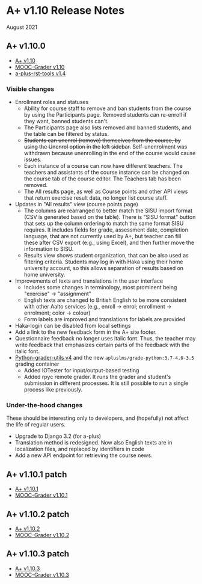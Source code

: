 # A+ v1.10 Release Notes

August 2021

## A+ v1.10.0

* [A+ v1.10](https://github.com/apluslms/a-plus/releases/tag/v1.10.0)
* [MOOC-Grader v1.10](https://github.com/apluslms/mooc-grader/releases/tag/v1.10.0)
* [a-plus-rst-tools v1.4](https://github.com/apluslms/a-plus-rst-tools/releases/tag/v1.4)

### Visible changes

* Enrollment roles and statuses
  - Ability for course staff to remove and ban students from the course by using the Participants page. Removed students can re-enroll if they want, banned students can't.
  - The Participants page also lists removed and banned students, and the table can be filtered by status.
  - ~~Students can unenrol (remove) themselves from the course, by using the Unenrol option in the left sidebar.~~ Self-unenrolment was withdrawn because unenrolling in the end of the course would cause issues.
  - Each instance of a course can now have different teachers. The teachers and assistants of the course instance can be changed on the course tab of the course editor. The Teachers tab has been removed.
  - The All results page, as well as Course points and other API views that return exercise result data, no longer list course staff.
* Updates in "All results" view (course points page)
  - The columns are rearranged to better match the SISU import format (CSV is generated based on the table). There is "SISU format" button that sets up the column ordering to match the same format SISU requires. It includes fields for grade, assessment date, completion language, that are not currently used by A+, but teacher can fill these after CSV export (e.g., using Excel), and then further move the information to SISU.
  - Results view shows student organization, that can be also used as filtering criteria. Students may log in with Haka using their home university account, so this allows separation of results based on home university.
* Improvements of texts and translations in the user interface
  - Includes some changes in terminology, most prominent being "exercise" → "assignment"
  - English texts are changed to British English to be more consistent with other Aalto services (e.g., enroll → enrol; enrollment → enrolment; color → colour)
  - Form labels are improved and translations for labels are provided
* Haka-login can be disabled from local settings
* Add a link to the new feedback form in the A+ site footer.
* Questionnaire feedback no longer uses italic font. Thus, the teacher may write feedback that emphasizes certain parts of the feedback with the italic font.
* [Python-grader-utils v4](https://github.com/apluslms/python-grader-utils/releases/tag/v4.0) and the new `apluslms/grade-python:3.7-4.0-3.5` grading container
  - Added IOTester for input/output-based testing
  - Added rpyc remote grader. It runs the grader and student's submission in different processes. It is still possible to run a single process like previously.

### Under-the-hood changes

These should be interesting only to developers, and (hopefully) not affect the life of regular users.

* Upgrade to Django 3.2 (for a-plus)
* Translation method is redesigned. Now also English texts are in localization files, and replaced by identifiers in code
* Add a new API endpoint for retrieving the course news.

## A+ v1.10.1 patch

* [A+ v1.10.1](https://github.com/apluslms/a-plus/releases/tag/v1.10.1)
* [MOOC-Grader v1.10.1](https://github.com/apluslms/mooc-grader/releases/tag/v1.10.1)

## A+ v1.10.2 patch

* [A+ v1.10.2](https://github.com/apluslms/a-plus/releases/tag/v1.10.2)
* [MOOC-Grader v1.10.2](https://github.com/apluslms/mooc-grader/releases/tag/v1.10.2)

## A+ v1.10.3 patch

* [A+ v1.10.3](https://github.com/apluslms/a-plus/releases/tag/v1.10.3)
* [MOOC-Grader v1.10.3](https://github.com/apluslms/mooc-grader/releases/tag/v1.10.3)

